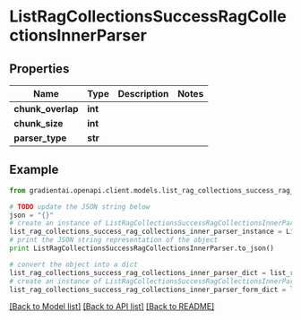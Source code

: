 # ListRagCollectionsSuccessRagCollectionsInnerParser


## Properties
Name | Type | Description | Notes
------------ | ------------- | ------------- | -------------
**chunk_overlap** | **int** |  | 
**chunk_size** | **int** |  | 
**parser_type** | **str** |  | 

## Example

```python
from gradientai.openapi.client.models.list_rag_collections_success_rag_collections_inner_parser import ListRagCollectionsSuccessRagCollectionsInnerParser

# TODO update the JSON string below
json = "{}"
# create an instance of ListRagCollectionsSuccessRagCollectionsInnerParser from a JSON string
list_rag_collections_success_rag_collections_inner_parser_instance = ListRagCollectionsSuccessRagCollectionsInnerParser.from_json(json)
# print the JSON string representation of the object
print ListRagCollectionsSuccessRagCollectionsInnerParser.to_json()

# convert the object into a dict
list_rag_collections_success_rag_collections_inner_parser_dict = list_rag_collections_success_rag_collections_inner_parser_instance.to_dict()
# create an instance of ListRagCollectionsSuccessRagCollectionsInnerParser from a dict
list_rag_collections_success_rag_collections_inner_parser_form_dict = list_rag_collections_success_rag_collections_inner_parser.from_dict(list_rag_collections_success_rag_collections_inner_parser_dict)
```
[[Back to Model list]](../README.md#documentation-for-models) [[Back to API list]](../README.md#documentation-for-api-endpoints) [[Back to README]](../README.md)


